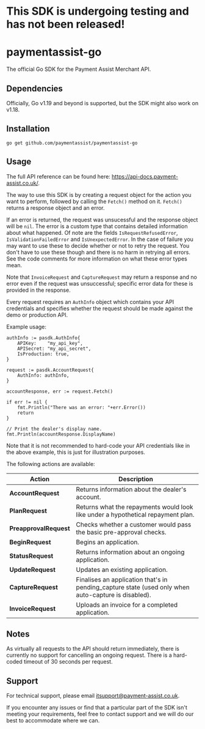 # This SDK is undergoing testing and has not been released!

# paymentassist-go

The official Go SDK for the Payment Assist Merchant API.

## Dependencies

Officially, Go v1.19 and beyond is supported, but the SDK might also work on v1.18.

## Installation

`go get github.com/paymentassist/paymentassist-go`

## Usage

The full API reference can be found here: https://api-docs.payment-assist.co.uk/.

The way to use this SDK is by creating a request object for the action you want to perform, followed by calling the `Fetch()` method on it. `Fetch()` returns a response object and an error.

If an error is returned, the request was unsucessful and the response object will be `nil`. The error is a custom type that contains detailed information about what happened. Of note are the fields `IsRequestRefusedError`, `IsValidationFailedError` and `IsUnexpectedError`. In the case of failure you may want to use these to decide whether or not to retry the request. You don't have to use these though and there is no harm in retrying all errors. See the code comments for more information on what these error types mean.

Note that `InvoiceRequest` and `CaptureRequest` may return a response and no error even if the request was unsuccessful; specific error data for these is provided in the response.

Every request requires an `AuthInfo` object which contains your API credentials and specifies whether the request should be made against the demo or production API.

Example usage:

```
authInfo := pasdk.AuthInfo{
	APIKey:    "my_api_key",
	APISecret: "my_api_secret",
	IsProduction: true,
}

request := pasdk.AccountRequest{
	AuthInfo: authInfo,
}

accountResponse, err := request.Fetch()

if err != nil {
    fmt.Println("There was an error: "+err.Error())
	return
}

// Print the dealer's display name.
fmt.Println(accountResponse.DisplayName)
```

Note that it is not recommended to hard-code your API credentials like in the above example, this is just for illustration purposes.

The following actions are available:

| Action | Description |
|--------|-------------|
| __AccountRequest__ | Returns information about the dealer's account. |
| __PlanRequest__ | Returns what the repayments would look like under a hypothetical repayment plan. |
| __PreapprovalRequest__ | Checks whether a customer would pass the basic pre-approval checks. |
| __BeginRequest__ | Begins an application. |
| __StatusRequest__ | Returns information about an ongoing application. |
| __UpdateRequest__ | Updates an existing application. |
| __CaptureRequest__ | Finalises an application that's in pending_capture state (used only when auto-capture is disabled). |
| __InvoiceRequest__ | Uploads an invoice for a completed application. |

## Notes


As virtually all requests to the API should return immediately, there is currently no support for cancelling an ongoing request. There is a hard-coded timeout of 30 seconds per request.

## Support

For technical support, please email [itsupport@payment-assist.co.uk](mailto:itsupport@payment-assist.co.uk).

If you encounter any issues or find that a particular part of the SDK isn't meeting your requirements, feel free to contact support and we will do our best to accommodate where we can.